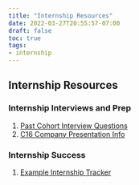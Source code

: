 ```yaml
---
title: "Internship Resources"
date: 2022-03-27T20:55:57-07:00
draft: false
toc: true
tags: 
- internship
---
```

## Internship Resources

### Internship Interviews and Prep
1. [Past Cohort Interview Questions](https://docs.google.com/spreadsheets/d/155p3xZ-pt9CM68RuiL92_-qvRhtNL2-I/edit?usp=sharing&ouid=117402741877336591974&rtpof=true&sd=true)
2. [C16 Company Presentation Info](https://docs.google.com/spreadsheets/d/15NC9F3eK1oj28y2CK8yiyso1cxnuqvCP/edit?usp=sharing&ouid=117402741877336591974&rtpof=true&sd=true)

### Internship Success
1. [Example Internship Tracker](https://docs.google.com/spreadsheets/d/1LU_R6jO4mQfC5hf5MAvnyWMJ1MS1tWSo/edit?usp=sharing&ouid=117402741877336591974&rtpof=true&sd=true)